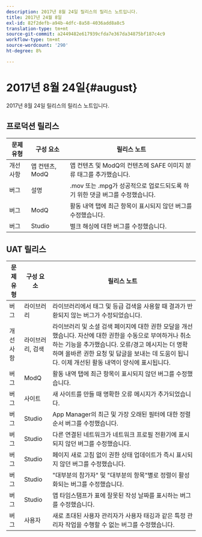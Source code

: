 ```yaml
---
description: 2017년 8월 24일 릴리스의 릴리스 노트입니다.
title: 2017년 24월 8일
exl-id: 82f2defb-a94b-4dfc-8a58-4036add8a8c5
translation-type: tm+mt
source-git-commit: a2449482e617939cfda7e367da34875bf187c4c9
workflow-type: tm+mt
source-wordcount: '290'
ht-degree: 8%

---
```


# 2017년 8월 24일{#august}

2017년 8월 24일 릴리스의 릴리스 노트입니다.

## 프로덕션 릴리스

| **문제 유형** | **구성 요소** | **릴리스 노트** |
|---|---|---|
| 개선 사항 | 앱 컨텐츠, ModQ | 앱 컨텐츠 및 ModQ의 컨텐츠에 SAFE 이미지 분류 태그를 추가했습니다. |
| 버그 | 설명 | .mov 또는 .mpg가 성공적으로 업로드되도록 하기 위한 댓글 버그를 수정했습니다. |
| 버그 | ModQ | 활동 내역 탭에 최근 항목이 표시되지 않던 버그를 수정했습니다. |
| 버그 | Studio | 벌크 해싱에 대한 버그를 수정했습니다. |

## UAT 릴리스

| **문제 유형** | **구성 요소** | **릴리스 노트** |
|---|---|---|
| 버그 | 라이브러리 | 라이브러리에서 태그 및 등급 검색을 사용할 때 결과가 반환되지 않는 버그가 수정되었습니다. |
| 개선 사항 | 라이브러리, 검색 | 라이브러리 및 소셜 검색 페이지에 대한 권한 모달을 개선했습니다. 자산에 대한 권한을 수동으로 부여하거나 취소하는 기능을 추가했습니다. 오류/경고 메시지는 더 명확하며 올바른 권한 요청 및 답글을 보내는 데 도움이 됩니다. 이제 개선된 활동 내역이 양식에 표시됩니다. |
| 버그 | ModQ | 활동 내역 탭에 최근 항목이 표시되지 않던 버그를 수정했습니다. |
| 버그 | 사이트 | 새 사이트를 만들 때 명확한 오류 메시지가 추가되었습니다. |
| 버그 | Studio | App Manager의 최근 및 가장 오래된 필터에 대한 정렬 순서 버그를 수정했습니다. |
| 버그 | Studio | 다른 연결된 네트워크가 네트워크 프로필 전환기에 표시되지 않던 버그를 수정했습니다. |
| 버그 | Studio | 페이지 새로 고침 없이 권한 상태 업데이트가 즉시 표시되지 않던 버그를 수정했습니다. |
| 버그 | Studio | &quot;대부분의 참가자&quot; 및 &quot;대부분의 항목&quot;별로 정렬이 활성화되는 버그를 수정했습니다. |
| 버그 | Studio | 앱 타임스탬프가 표에 잘못된 작성 날짜를 표시하는 버그를 수정했습니다. |
| 버그 | 사용자 | 새로 초대된 사용자 관리자가 사용자 태깅과 같은 특정 관리자 작업을 수행할 수 없는 버그를 수정했습니다. |
